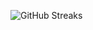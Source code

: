 ![GitHub Streaks](https://github-streaks-mqc9.onrender.com/streak/happilli/image?theme=midnight&cache_bust=1743317480&lang=ja)
